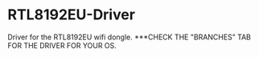 # RTL8192EU-Driver
Driver for the RTL8192EU wifi dongle.
***CHECK THE "BRANCHES" TAB FOR THE DRIVER FOR YOUR OS.
